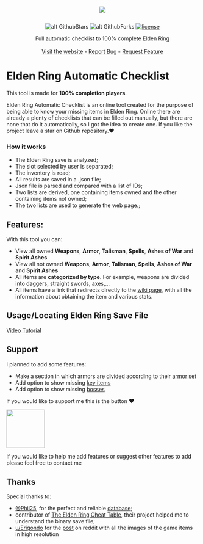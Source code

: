 <p align="center" style="font-size: 2em; font-weight: bold;">
   <img align="center" src="./assets/img/logo.webp" />
</p>
<div align="center">

![alt GithubStars](https://img.shields.io/github/stars/CyberGiant7/Elden-Ring-Automatic-Checklist.svg?style=flat) ![alt GithubForks](https://img.shields.io/github/forks/CyberGiant7/Elden-Ring-Automatic-Checklist.svg?style=flat) [![license](https://img.shields.io/badge/license-MIT-green)](https://github.com/CyberGiant7/Elden-Ring-Automatic-Checklist/blob/main/LICENSE)

</div>

<p align="center">
    Full automatic checklist to 100% complete Elden Ring 
    <br />
    <br />
    <a href="https://cybergiant7.github.io/Elden-Ring-Automatic-Checklist/">Visit the website</a>
    -
    <a href="https://github.com/CyberGiant7/Elden-Ring-Automatic-Checklist/issues">Report Bug</a>
    -
    <a href="https://github.com/CyberGiant7/Elden-Ring-Automatic-Checklist/issues">Request Feature</a>
</p>

# Elden Ring Automatic Checklist

This tool is made for **100% completion players**.

Elden Ring Automatic Checklist is an online tool created for the purpose of being able to know your missing items in Elden Ring.
Online there are already a plenty of checklists that can be filled out manually, but there are none that do it automatically, so I got the idea to create one.
If you like the project leave a star on Github repository.:heart:

### How it works

- The Elden Ring save is analyzed;
- The slot selected by user is separated;
- The inventory is read;
- All results are saved in a .json file;
- Json file is parsed and compared with a list of IDs;
- Two lists are derived, one containing items owned and the other containing items not owned;
- The two lists are used to generate the web page.;

## Features:

With this tool you can:

- View all owned **Weapons**, **Armor**, **Talisman**, **Spells**, **Ashes of War** and **Spirit Ashes**
- View all not owned **Weapons**, **Armor**, **Talisman**, **Spells**, **Ashes of War** and **Spirit Ashes**
- All items are **categorized by type**. For example, weapons are divided into daggers, straight swords, axes,...
- All items have a link that redirects directly to the [wiki page](https://eldenring.wiki.fextralife.com/Elden+Ring+Wiki), with all the information about obtaining the item and various stats.

## Usage/Locating Elden Ring Save File

[Video Tutorial](https://github.com/tmpurcell/Elden-Ring-Automatic-Checklist/assets/47579978/d8833cff-2310-4b2f-80bf-7ad4cbed81fb)

## Support

I planned to add some features:

- Make a section in which armors are divided according to their [armor set](https://eldenring.wiki.fextralife.com/Armor)
- Add option to show missing [key items](https://eldenring.wiki.fextralife.com/Items)
- Add option to show missing [bosses](https://eldenring.wiki.fextralife.com/Bosses)

If you would like to support me this is the button :heart:

[<img src="https://raw.githubusercontent.com/aha999/DonateButtons/master/Paypal.png" data-canonical-src="https://gyazo.com/eb5c5741b6a9a16c692170a41a49c858.png" height="100" />](https://www.paypal.com/donate/?hosted_button_id=KXL9LBPK466G6)

If you would like to help me add features or suggest other features to add please feel free to contact me

## Thanks

Special thanks to:

- [@Phil25](https://github.com/Phil25), for the perfect and reliable [database](https://github.com/EldenRingDatabase/erdb);
- contributor of [The Elden Ring Cheat Table](https://github.com/inuNorii/Elden-Ring-CT-TGA), their project helped me to understand the binary save file;
- [u/Erigondo](https://www.reddit.com/user/Erigondo/) for the [post](https://www.reddit.com/r/fromsoftware/comments/tqoav1/all_game_item_images_sfx_spell_textures_elden_ring/) on reddit with all the images of the game items in high resolution
